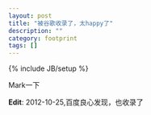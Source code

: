 ```yaml
---
layout: post
title: "被谷歌收录了，太happy了"
description: ""
category: footprint
tags: []
---
```

{% include JB/setup %}

Mark一下

__Edit__:
    2012-10-25,百度良心发现，也收录了
